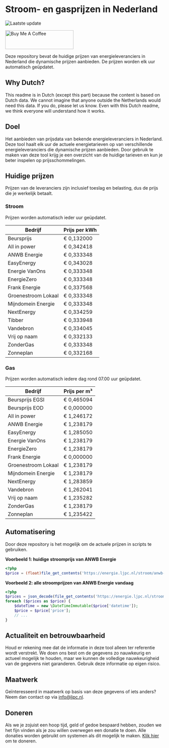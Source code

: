# Stroom- en gasprijzen in Nederland

![Laatste update](https://img.shields.io/badge/laatste%20update-2023--10--28%2018%3A00%20CET-brightgreen)

<a href="https://www.buymeacoffee.com/Lars-" target="_blank"><img src="https://cdn.buymeacoffee.com/buttons/v2/default-orange.png" alt="Buy Me A Coffee" height="60" style="height: 60px !important;width: 217px !important;" ></a>

Deze repository bevat de huidige prijzen van energieleveranciers in Nederland die dynamische prijzen aanbieden. De prijzen worden elk uur automatisch geüpdatet.

## Why Dutch?

This readme is in Dutch (except this part) because the content is based on Dutch data. We cannot imagine that anyone outside the Netherlands would need this data. If you do, please let us know. Even with this Dutch readme, we think
everyone will understand how it works.

## Doel

Het aanbieden van prijsdata van bekende energieleveranciers in Nederland. Deze tool haalt elk uur de actuele energietarieven op van verschillende energieleveranciers die dynamische prijzen aanbieden. Door gebruik te maken van deze tool
krijg je een overzicht van de huidige tarieven en kun je beter inspelen op prijsschommelingen.

## Huidige prijzen

Prijzen van de leveranciers zijn inclusief toeslag en belasting, dus de prijs die je werkelijk betaalt.

### Stroom

Prijzen worden automatisch ieder uur geüpdatet.

 Bedrijf | Prijs per kWh 
---------|---------------
Beursprijs | € 0,132000
All in power | € 0,342418
ANWB Energie | € 0,333348
EasyEnergy | € 0,343028
Energie VanOns | € 0,333348
EnergieZero | € 0,333348
Frank Energie | € 0,337568
Groenestroom Lokaal | € 0,333348
Mijndomein Energie | € 0,333348
NextEnergy | € 0,334259
Tibber | € 0,333948
Vandebron | € 0,334045
Vrij op naam | € 0,332133
ZonderGas | € 0,333348
Zonneplan | € 0,332168


### Gas

Prijzen worden automatisch iedere dag rond 07.00 uur geüpdatet.

 Bedrijf | Prijs per m³ 
---------|--------------
Beursprijs EGSI | € 0,465094
Beursprijs EOD | € 0,000000
All in power | € 1,246172
ANWB Energie | € 1,238179
EasyEnergy | € 1,285050
Energie VanOns | € 1,238179
EnergieZero | € 1,238179
Frank Energie | € 0,000000
Groenestroom Lokaal | € 1,238179
Mijndomein Energie | € 1,238179
NextEnergy | € 1,283859
Vandebron | € 1,262041
Vrij op naam | € 1,235282
ZonderGas | € 1,238179
Zonneplan | € 1,235422


## Automatisering

Door deze repository is het mogelijk om de actuele prijzen in scripts te gebruiken.

**Voorbeeld 1: huidige stroomprijs van ANWB Energie**

```php
<?php
$price = (float)file_get_contents('https://energie.ljpc.nl/stroom/anwb-energie-nu.txt');

```

**Voorbeeld 2: alle stroomprijzen van ANWB Energie vandaag**

```php
<?php
$prices = json_decode(file_get_contents('https://energie.ljpc.nl/stroom/all-in-power-vandaag.json'),true);
foreach ($prices as $price) {
    $dateTime = new \DateTimeImmutable($price['datetime']);
    $price = $price['price'];
    // ...
}
```

## Actualiteit en betrouwbaarheid

Houd er rekening mee dat de informatie in deze tool alleen ter referentie wordt verstrekt. We doen ons best om de gegevens zo nauwkeurig en actueel mogelijk te houden, maar we kunnen de volledige nauwkeurigheid van de gegevens niet
garanderen. Gebruik deze informatie op eigen risico.

## Maatwerk

Geïnteresseerd in maatwerk op basis van deze gegevens of iets anders? Neem dan contact op
via [info@ljpc.nl](mailto:info@ljpc.nl?subject=Energie%20prijzen).

## Doneren

Als we je zojuist een hoop tijd, geld of gedoe bespaard hebben, zouden we het fijn vinden als je zou willen overwegen een
donatie te doen. Alle donaties worden gebruikt om systemen als dit mogelijk te
maken. [Klik hier](https://www.buymeacoffee.com/Lars-) om te doneren.

